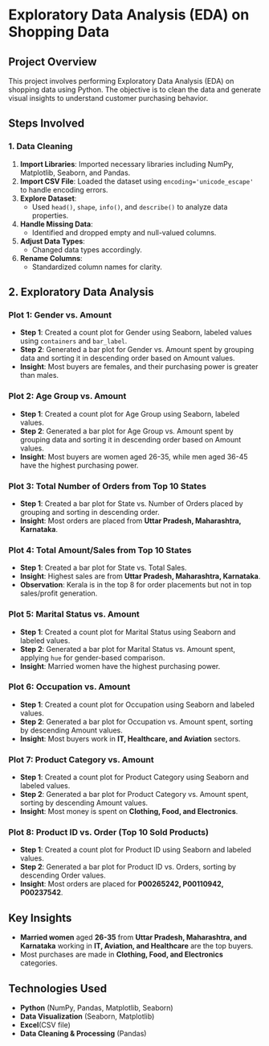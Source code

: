 # Exploratory Data Analysis (EDA) on Shopping Data 

## Project Overview
This project involves performing Exploratory Data Analysis (EDA) on shopping data using Python. The objective is to clean the data and generate visual insights to understand customer purchasing behavior.

## Steps Involved

### 1. Data Cleaning
1. **Import Libraries**: Imported necessary libraries including NumPy, Matplotlib, Seaborn, and Pandas.
2. **Import CSV File**: Loaded the dataset using `encoding='unicode_escape'` to handle encoding errors.
3. **Explore Dataset**:
   - Used `head()`, `shape`, `info()`, and `describe()` to analyze data properties.
4. **Handle Missing Data**:
   - Identified and dropped empty and null-valued columns.
5. **Adjust Data Types**:
   - Changed data types accordingly.
6. **Rename Columns**:
   - Standardized column names for clarity.

## 2. Exploratory Data Analysis

### **Plot 1: Gender vs. Amount**
- **Step 1**: Created a count plot for Gender using Seaborn, labeled values using `containers` and `bar_label`.
- **Step 2**: Generated a bar plot for Gender vs. Amount spent by grouping data and sorting it in descending order based on Amount values.
- **Insight**: Most buyers are females, and their purchasing power is greater than males.

### **Plot 2: Age Group vs. Amount**
- **Step 1**: Created a count plot for Age Group using Seaborn, labeled values.
- **Step 2**: Generated a bar plot for Age Group vs. Amount spent by grouping data and sorting it in descending order based on Amount values.
- **Insight**: Most buyers are women aged 26-35, while men aged 36-45 have the highest purchasing power.

### **Plot 3: Total Number of Orders from Top 10 States**
- **Step 1**: Created a bar plot for State vs. Number of Orders placed by grouping and sorting in descending order.
- **Insight**: Most orders are placed from **Uttar Pradesh, Maharashtra, Karnataka**.

### **Plot 4: Total Amount/Sales from Top 10 States**
- **Step 1**: Created a bar plot for State vs. Total Sales.
- **Insight**: Highest sales are from **Uttar Pradesh, Maharashtra, Karnataka**.
- **Observation**: Kerala is in the top 8 for order placements but not in top sales/profit generation.

### **Plot 5: Marital Status vs. Amount**
- **Step 1**: Created a count plot for Marital Status using Seaborn and labeled values.
- **Step 2**: Generated a bar plot for Marital Status vs. Amount spent, applying `hue` for gender-based comparison.
- **Insight**: Married women have the highest purchasing power.

### **Plot 6: Occupation vs. Amount**
- **Step 1**: Created a count plot for Occupation using Seaborn and labeled values.
- **Step 2**: Generated a bar plot for Occupation vs. Amount spent, sorting by descending Amount values.
- **Insight**: Most buyers work in **IT, Healthcare, and Aviation** sectors.

### **Plot 7: Product Category vs. Amount**
- **Step 1**: Created a count plot for Product Category using Seaborn and labeled values.
- **Step 2**: Generated a bar plot for Product Category vs. Amount spent, sorting by descending Amount values.
- **Insight**: Most money is spent on **Clothing, Food, and Electronics**.

### **Plot 8: Product ID vs. Order (Top 10 Sold Products)**
- **Step 1**: Created a count plot for Product ID using Seaborn and labeled values.
- **Step 2**: Generated a bar plot for Product ID vs. Orders, sorting by descending Order values.
- **Insight**: Most orders are placed for **P00265242, P00110942, P00237542**.

## **Key Insights**
- **Married women** aged **26-35** from **Uttar Pradesh, Maharashtra, and Karnataka** working in **IT, Aviation, and Healthcare** are the top buyers.
- Most purchases are made in **Clothing, Food, and Electronics** categories.

## **Technologies Used**

- **Python** (NumPy, Pandas, Matplotlib, Seaborn)
- **Data Visualization** (Seaborn, Matplotlib)
- **Excel**(CSV file)
- **Data Cleaning & Processing** (Pandas)



